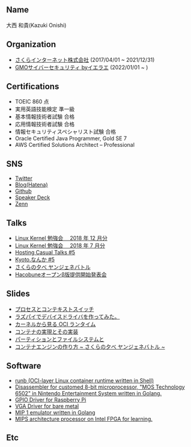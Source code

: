 ## Name

大西 和貴(Kazuki Onishi)

## Organization

- [さくらインターネット株式会社](https://www.sakura.ad.jp/) (2017/04/01 ~ 2021/12/31)
- [GMOサイバーセキュリティ byイエラエ](https://gmo-cybersecurity.com/) (2022/01/01 ~ )

## Certifications

- TOEIC 860 点
- 実用英語技能検定 準一級
- 基本情報技術者試験 合格
- 応用情報技術者試験 合格
- 情報セキュリティスペシャリスト試験 合格
- Oracle Certified Java Programmer, Gold SE 7
- AWS Certified Solutions Architect – Professional

## SNS

- [Twitter](https://twitter.com/0n1shi)
- [Blog(Hatena)](https://0n1shi.hatenablog.jp)
- [Github](https://github.com/0n1shi)
- [Speaker Deck](https://speakerdeck.com/0n1shi)
- [Zenn](https://zenn.dev/0n1shi)

## Talks

- [Linux Kernel 勉強会　 2018 年 12 月分](https://linux-kernel.connpass.com/event/106728/)
- [Linux Kernel 勉強会　 2018 年 7 月分](https://linux-kernel.connpass.com/event/92896/)
- [Hosting Casual Talks #5](https://connpass.com/event/120048/)
- [Kyoto.なんか #5](https://kyoto-nanka.connpass.com/event/141982/)
- [さくらの夕べ ヤンジェネバトル](https://sakura-tokyo.connpass.com/event/146504/)
- [Hacobuneオープンβ版提供開始発表会](https://speakerdeck.com/hacobune/hacobunefalsegoshao-jie)

## Slides

- [プロセスとコンテキストスイッチ](https://www.slideshare.net/ssuserc2d4c1/ss-124497965)
- [ラズパイでデバイスドライバを作ってみた。](https://www.slideshare.net/ssuserc2d4c1/ss-124497785)
- [カーネルから見る OCI ランタイム](https://speakerdeck.com/kazuki_onishi)
- [コンテナの実現とその実装](https://speakerdeck.com/kazuki_onishi/kontenafalseshi-xian-tosofalseshi-zhuang)
- [パーティションとファイルシステムと](https://speakerdeck.com/kazuki_onishi/pateisiyontohuairusisutemuto)
- [コンテナエンジンの作り方 ~ さくらの夕べ ヤンジェネバトル ~](https://speakerdeck.com/kazuki_onishi/kontenaenzinfalsezuo-rifang-sakurafalsexi-be-yanzienebatoru)

## Software

- [runb (OCI-layer Linux container runtime written in Shell)](https://github.com/kazu-onis/runb)
- [Disassembler for customed 8-bit microprocessor, "MOS Technology 6502" in Nintendo Entertainment System written in Golang.](https://github.com/0n1shi/dines)
- [GPIO Driver for Raspberry Pi](https://github.com/0n1shi/gpio-driver)
- [VGA Driver for bare metal](https://gist.github.com/0n1shi/24b945209bf97051fe36955b80e9f91a)
- [MIP 1 emulator written in Golang](https://github.com/0n1shi/mipsemu)
- [MIPS architecture processor on Intel FPGA for learning.](https://github.com/0n1shi/fpga-mips)

## Etc

<script src="https://tryhackme.com/badge/1204939"></script>
